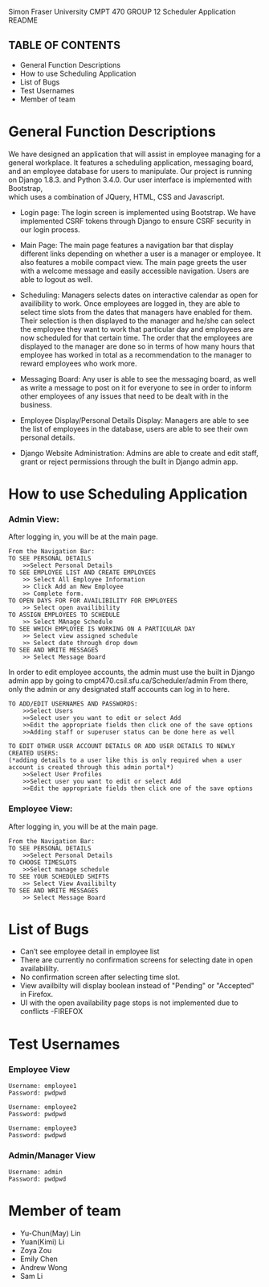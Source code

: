 Simon Fraser University CMPT 470 GROUP 12 
Scheduler Application README

## TABLE OF CONTENTS		
- General Function Descriptions		
- How to use Scheduling Application		
- List of Bugs		
- Test Usernames		
- Member of team

# General Function Descriptions
We have designed an application that will assist in employee managing for a general workplace. 
It features a scheduling application, messaging board, and an employee database for users to manipulate. 
Our project is running on Django 1.8.3. and Python 3.4.0.  Our user interface is implemented with Bootstrap,  
which uses a combination of JQuery, HTML, CSS and Javascript. 

- Login page:
The login screen is implemented using Bootstrap. We have implemented CSRF 
tokens through Django to ensure CSRF security in our login process.

- Main Page: 
The main page  features a navigation bar that display different links depending 
on whether a user is a manager or employee. It also features a mobile compact view.
The main page greets the user with a welcome message and easily accessible navigation. 
Users are able to logout as well. 

- Scheduling:
Managers selects dates on interactive calendar as open for availibility to work. 
Once employees are logged in, they are able to select time slots from the dates
that managers have enabled for them. Their selection is then displayed to the manager and he/she can
select the employee they want to work that particular day and employees are now scheduled for that certain time.
The order that the employees are displayed to the manager are done so in terms of how many hours that employee has
worked in total as a recommendation to the manager to reward employees who work more. 

- Messaging Board:
Any user is able to see the messaging board, as well as write a message to post on it 
for everyone to see in order to inform other employees of any issues that need to be dealt with in the business.


- Employee Display/Personal Details Display:
Managers are able to see the list of employees in the database, users are able to 
see their own personal details.

- Django Website Administration:
Admins are able to create and edit staff, grant or reject permissions through the built in Django admin app.


# How to use Scheduling Application

### Admin View:
After logging in, you will be at the main page.

	From the Navigation Bar: 
	TO SEE PERSONAL DETAILS
		>>Select Personal Details
	TO SEE EMPLOYEE LIST AND CREATE EMPLOYEES
		>> Select All Employee Information
		>> Click Add an New Employee
		>> Complete form.
	TO OPEN DAYS FOR FOR AVAILIBILITY FOR EMPLOYEES
		>> Select open availibility
	TO ASSIGN EMPLOYEES TO SCHEDULE
		>> Select MAnage Schedule
	TO SEE WHICH EMPLOYEE IS WORKING ON A PARTICULAR DAY
		>> Select view assigned schedule
		>> Select date through drop down 
	TO SEE AND WRITE MESSAGES
		>> Select Message Board

In order to edit employee accounts, the admin must use the built in Django admin app by going to cmpt470.csil.sfu.ca/Scheduler/admin
From there, only the admin or any designated staff accounts can log in to here.

	TO ADD/EDIT USERNAMES AND PASSWORDS:
		>>Select Users
		>>Select user you want to edit or select Add
		>>Edit the appropriate fields then click one of the save options
		>>Adding staff or superuser status can be done here as well

	TO EDIT OTHER USER ACCOUNT DETAILS OR ADD USER DETAILS TO NEWLY CREATED USERS:
	(*adding details to a user like this is only required when a user account is created through this admin portal*)
		>>Select User Profiles
		>>Select user you want to edit or select Add
		>>Edit the appropriate fields then click one of the save options
	

### Employee View:
 After logging in, you will be at the main page.
 
	From the Navigation Bar: 
	TO SEE PERSONAL DETAILS
		>>Select Personal Details
	TO CHOOSE TIMESLOTS
		>>Select manage schedule
	TO SEE YOUR SCHEDULED SHIFTS
		>> Select View Availibilty 
	TO SEE AND WRITE MESSAGES
		>> Select Message Board


# List of Bugs
- Can’t see employee detail in employee list
- There are currently no confirmation screens  for selecting date in open availabililty.
- No confirmation screen after selecting time slot.
- View availbilty will display boolean instead of "Pending" or "Accepted" in Firefox.
- UI with the open availability page stops is not implemented due to conflicts
-FIREFOX

# Test Usernames
### Employee View
	Username: employee1
	Password: pwdpwd
	
	Username: employee2
	Password: pwdpwd
	
	Username: employee3
	Password: pwdpwd

### Admin/Manager View
	Username: admin
	Password: pwdpwd


# Member of team
- Yu-Chun(May) Lin
- Yuan(Kimi) Li
- Zoya Zou
- Emily Chen
- Andrew Wong
- Sam Li

